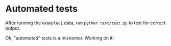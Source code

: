 # Automated tests

After running the `example01` data, run `python test/test.py` to test for correct output.

Ok, "automated" tests is a misnomer. Working on it!
